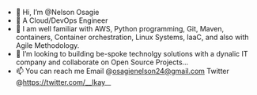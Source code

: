 - 👋 Hi, I’m @Nelson Osagie
- 👀 A Cloud/DevOps Engineer
- 🌱 I am well familiar with AWS, Python programming, Git, Maven, containers, Container orchestration, Linux Systems, IaaC, and also with Agile Methodology.
- 💞️ I’m looking to building be-spoke technolgy solutions with a dynalic IT company and collaborate on Open Source Projects...
- 📫 You can reach me Email @osagienelson24@gmail.com Twitter @https://twitter.com/__Ikay__
